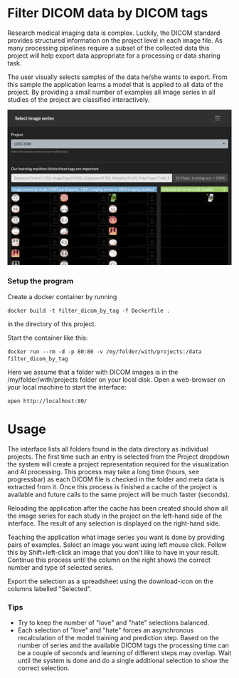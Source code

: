 # Filter DICOM data by DICOM tags

Research medical imaging data is complex. Luckily, the DICOM standard provides structured information on the project level in each image file. As many processing pipelines require a subset of the collected data this project will help export data appropriate for a processing or data sharing task.

The user visually selects samples of the data he/she wants to export. From this sample the application learns a model that is applied to all data of the project. By providing a small number of examples all image series in all studies of the project are classified interactively.

![Interface](images/example.png)

### Setup the program

Create a docker container by running
```
docker build -t filter_dicom_by_tag -f Dockerfile .
```
in the directory of this project.

Start the container like this:
```
docker run --rm -d -p 80:80 -v /my/folder/with/projects:/data filter_dicom_by_tag 
```
Here we assume that a folder with DICOM images is in the /my/folder/with/projects folder on your local disk. Open a web-browser on your local machine to start the interface:
```
open http://localhost:80/
```

# Usage

The interface lists all folders found in the data directory as individual projects. The first time such an entry is selected from the Project dropdown the system will create a project representation required for the visualization and AI processing. This process may take a long time (hours, see progressbar) as each DICOM file is checked in the folder and meta data is extracted from it. Once this process is finished a cache of the project is available and future calls to the same project will be much faster (seconds).

Reloading the application after the cache has been created should show all the image series for each study in the project on the left-hand side of the interface. The result of any selection is displayed on the right-hand side.

Teaching the application what image series you want is done by providing pairs of examples. Select an image you want using left mouse click. Follow this by Shift+left-click an image that you don't like to have in your result. Continue this process until the column on the right shows the correct number and type of selected series.

Export the selection as a spreadsheet using the download-icon on the columns labelled "Selected".

### Tips

 - Try to keep the number of "love" and "hate" selections balanced.
 - Each selection of "love" and "hate" forces an asynchronous recalculation of the model training and prediction step. Based on the number of series and the available DICOM tags the processing time can be a couple of seconds and learning of different steps may overlap. Wait until the system is done and do a single additional selection to show the correct selection.
